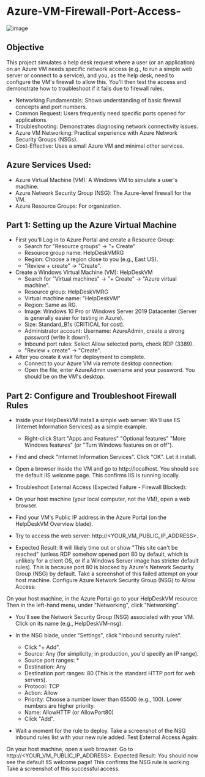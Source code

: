 # Azure-VM-Firewall-Port-Access-



![image](https://github.com/user-attachments/assets/6c36f9e7-7d44-4ad6-82d2-884cba816a1e)

<h2> Objective </h2>


 This project simulates a help desk request where a user (or an application) on an Azure VM needs specific network access (e.g., to run a simple web server or connect to a service), and you, as the help desk, need to configure the VM's firewall to allow this. You'll then test the access and demonstrate how to troubleshoot if it fails due to firewall rules.






- Networking Fundamentals: Shows understanding of basic firewall concepts and port numbers.
- Common Request: Users frequently need specific ports opened for applications.
- Troubleshooting: Demonstrates diagnosing network connectivity issues.
- Azure VM Networking: Practical experience with Azure Network Security Groups (NSGs).
- Cost-Effective: Uses a small Azure VM and minimal other services.


<h2>Azure Services Used: </h2>

- Azure Virtual Machine (VM): A Windows VM to simulate a user's machine.
- Azure Network Security Group (NSG): The Azure-level firewall for the VM.
- Azure Resource Groups: For organization.







<h2>Part 1: Setting up the Azure Virtual Machine </h2>



- First you'll Log in to Azure Portal and create a Resource Group: 
    - Search for "Resource groups" -> "+ Create"
    - Resource group name: HelpDeskVMRG
    - Region: Choose a region close to you (e.g., East US).
    - "Review + create" -> "Create".
- Create a Windows Virtual Machine (VM): HelpDeskVM
    - Search for "Virtual machines" -> "+ Create" -> "Azure virtual machine".
    - Resource group: HelpDeskVMRG
    - Virtual machine name: "HelpDeskVM"
    - Region: Same as RG.
    - Image: Windows 10 Pro or Windows Server 2019 Datacenter (Server is generally easier for testing in Azure).
    - Size: Standard_B1s (CRITICAL for cost).
    - Administrator account: Username: AzureAdmin, create a strong password (write it down!).
    - Inbound port rules: Select Allow selected ports, check RDP (3389).
    - "Review + create" -> "Create".
 - After you create it wait for deployment to complete.
    - Connect to your Azure VM via remote desktop connection:
    - Open the file, enter AzureAdmin username and your password. You should be on the VM's desktop.


<h2>Part 2: Configure and Troubleshoot Firewall Rules</h2>

   - Inside your HelpDeskVM install a simple web server: We'll use IIS (Internet Information Services) as a simple example.
      - Right-click Start "Apps and Features" "Optional features"  "More Windows features" (or "Turn Windows features on or off").
           
           
          
     
 - Find and check "Internet Information Services". Click "OK". Let it install.
 - Open a browser inside the VM and go to http://localhost. You should see the default IIS welcome page. This confirms IIS is running locally.
 - Troubleshoot External Access (Expected Failure - Firewall Blocked):

 - On your host machine (your local computer, not the VM), open a web browser.
 - Find your VM's Public IP address in the Azure Portal (on the HelpDeskVM Overview blade).
 - Try to access the web server: http://<YOUR_VM_PUBLIC_IP_ADDRESS>.

- Expected Result: It will likely time out or show "This site can't be reached" (unless RDP somehow opened port 80 by default, which is unlikely for a client OS, or if a Windows Server image has stricter default rules). This is because port 80 is blocked by Azure's Network Security Group (NSG) by default. Take a screenshot of this failed attempt on your host machine.
Configure Azure Network Security Group (NSG) to Allow Access:



On your host machine, in the Azure Portal go to your HelpDeskVM resource. Then in the left-hand menu, under "Networking", click "Networking".

- You'll see the Network Security Group (NSG) associated with your VM. Click on its name (e.g., HelpDeskVM-nsg).
- In the NSG blade, under "Settings", click "Inbound security rules".
   - Click "+ Add".
   - Source: Any (for simplicity; in production, you'd specify an IP range).
   - Source port ranges: *
   - Destination: Any
   - Destination port ranges: 80 (This is the standard HTTP port for web servers).
   - Protocol: TCP
   - Action: Allow
   - Priority: Choose a number lower than 65500 (e.g., 100). Lower numbers are higher priority.
   - Name: AllowHTTP (or AllowPort80)
   - Click "Add".

- Wait a moment for the rule to deploy. Take a screenshot of the NSG inbound rules list with your new rule added.
Test External Access Again:

On your host machine, open a web browser.
Go to http://<YOUR_VM_PUBLIC_IP_ADDRESS>.
Expected Result: You should now see the default IIS welcome page! This confirms the NSG rule is working. Take a screenshot of this successful access. 

